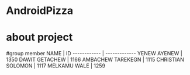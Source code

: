 # AndroidPizza
# about project
#group member
      NAME              |      ID
      ------------      | -------------
     YENEW AYENEW       |          1350
     DAWIT GETACHEW     |         1166
     AMBACHEW TAREKEGN  |         1115
     CHRISTIAN SOLOMON  |         1117
     MELKAMU WALE       |         1259
     
